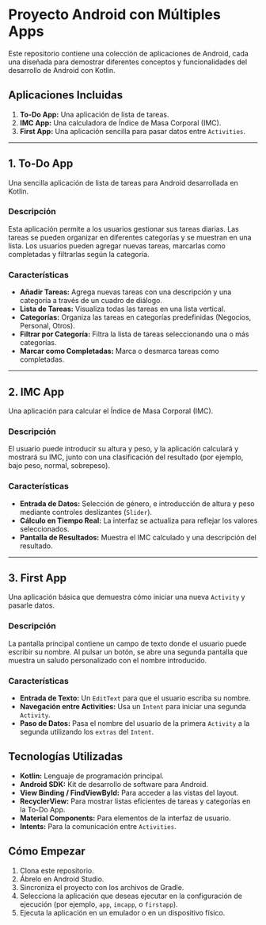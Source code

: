 # Proyecto Android con Múltiples Apps

Este repositorio contiene una colección de aplicaciones de Android, cada una diseñada para demostrar diferentes conceptos y funcionalidades del desarrollo de Android con Kotlin.

## Aplicaciones Incluidas

1.  **To-Do App:** Una aplicación de lista de tareas.
2.  **IMC App:** Una calculadora de Índice de Masa Corporal (IMC).
3.  **First App:** Una aplicación sencilla para pasar datos entre `Activities`.

---

## 1. To-Do App

Una sencilla aplicación de lista de tareas para Android desarrollada en Kotlin.

### Descripción

Esta aplicación permite a los usuarios gestionar sus tareas diarias. Las tareas se pueden organizar en diferentes categorías y se muestran en una lista. Los usuarios pueden agregar nuevas tareas, marcarlas como completadas y filtrarlas según la categoría.

### Características

*   **Añadir Tareas:** Agrega nuevas tareas con una descripción y una categoría a través de un cuadro de diálogo.
*   **Lista de Tareas:** Visualiza todas las tareas en una lista vertical.
*   **Categorías:** Organiza las tareas en categorías predefinidas (Negocios, Personal, Otros).
*   **Filtrar por Categoría:** Filtra la lista de tareas seleccionando una o más categorías.
*   **Marcar como Completadas:** Marca o desmarca tareas como completadas.

---

## 2. IMC App

Una aplicación para calcular el Índice de Masa Corporal (IMC).

### Descripción

El usuario puede introducir su altura y peso, y la aplicación calculará y mostrará su IMC, junto con una clasificación del resultado (por ejemplo, bajo peso, normal, sobrepeso).

### Características

*   **Entrada de Datos:** Selección de género, e introducción de altura y peso mediante controles deslizantes (`Slider`).
*   **Cálculo en Tiempo Real:** La interfaz se actualiza para reflejar los valores seleccionados.
*   **Pantalla de Resultados:** Muestra el IMC calculado y una descripción del resultado.

---

## 3. First App

Una aplicación básica que demuestra cómo iniciar una nueva `Activity` y pasarle datos.

### Descripción

La pantalla principal contiene un campo de texto donde el usuario puede escribir su nombre. Al pulsar un botón, se abre una segunda pantalla que muestra un saludo personalizado con el nombre introducido.

### Características

*   **Entrada de Texto:** Un `EditText` para que el usuario escriba su nombre.
*   **Navegación entre Activities:** Usa un `Intent` para iniciar una segunda `Activity`.
*   **Paso de Datos:** Pasa el nombre del usuario de la primera `Activity` a la segunda utilizando los `extras` del `Intent`.

## Tecnologías Utilizadas

*   **Kotlin:** Lenguaje de programación principal.
*   **Android SDK:** Kit de desarrollo de software para Android.
*   **View Binding / FindViewById:** Para acceder a las vistas del layout.
*   **RecyclerView:** Para mostrar listas eficientes de tareas y categorías en la To-Do App.
*   **Material Components:** Para elementos de la interfaz de usuario.
*   **Intents:** Para la comunicación entre `Activities`.

## Cómo Empezar

1.  Clona este repositorio.
2.  Ábrelo en Android Studio.
3.  Sincroniza el proyecto con los archivos de Gradle.
4.  Selecciona la aplicación que deseas ejecutar en la configuración de ejecución (por ejemplo, `app`, `imcapp`, o `firstapp`).
5.  Ejecuta la aplicación en un emulador o en un dispositivo físico.
